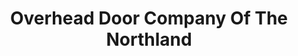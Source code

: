 ---
title: "Overhead Door Company Of The Northland"
url: /eagan/overhead-door-company-of-the-northland/
shop: doors
---